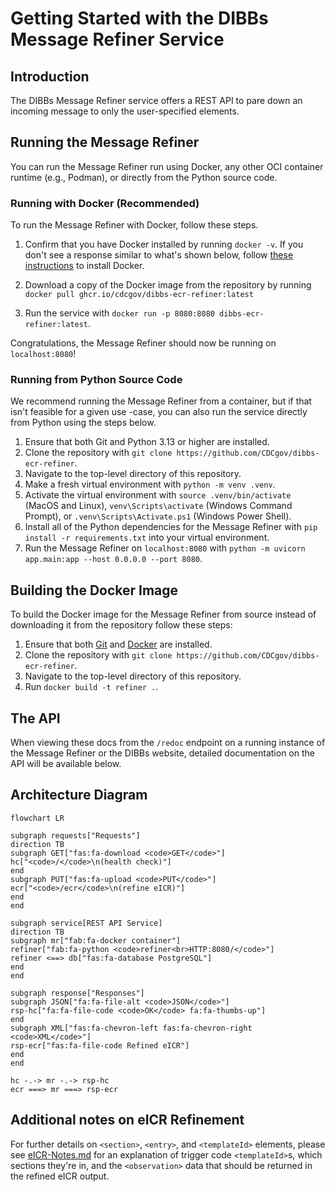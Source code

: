 # Getting Started with the DIBBs Message Refiner Service

## Introduction

The DIBBs Message Refiner service offers a REST API to pare down an incoming message to only the user-specified elements.

## Running the Message Refiner

You can run the Message Refiner run using Docker, any other OCI container runtime (e.g., Podman), or directly from the Python source code.

### Running with Docker (Recommended)

To run the Message Refiner with Docker, follow these steps.

1. Confirm that you have Docker installed by running `docker -v`. If you don't see a response similar to what's shown below, follow [these instructions](https://docs.docker.com/get-docker/) to install Docker.

2. Download a copy of the Docker image from the repository by running `docker pull ghcr.io/cdcgov/dibbs-ecr-refiner:latest`

3. Run the service with `docker run -p 8080:8080 dibbs-ecr-refiner:latest`.

Congratulations, the Message Refiner should now be running on `localhost:8080`!

### Running from Python Source Code

We recommend running the Message Refiner from a container, but if that isn't feasible for a given use -case, you can also run the service directly from Python using the steps below.

1. Ensure that both Git and Python 3.13 or higher are installed.
2. Clone the repository with `git clone https://github.com/CDCgov/dibbs-ecr-refiner`.
3. Navigate to the top-level directory of this repository.
4. Make a fresh virtual environment with `python -m venv .venv`.
5. Activate the virtual environment with `source .venv/bin/activate` (MacOS and Linux), `venv\Scripts\activate` (Windows Command Prompt), or `.venv\Scripts\Activate.ps1` (Windows Power Shell).
6. Install all of the Python dependencies for the Message Refiner with `pip install -r requirements.txt` into your virtual environment.
7. Run the Message Refiner on `localhost:8080` with `python -m uvicorn app.main:app --host 0.0.0.0 --port 8080`.

## Building the Docker Image

To build the Docker image for the Message Refiner from source instead of downloading it from the repository follow these steps:

1. Ensure that both [Git](https://git-scm.com/book/en/v2/Getting-Started-Installing-Git) and [Docker](https://docs.docker.com/get-docker/) are installed.
2. Clone the repository with `git clone https://github.com/CDCgov/dibbs-ecr-refiner`.
3. Navigate to the top-level directory of this repository.
4. Run `docker build -t refiner .`.

## The API

When viewing these docs from the `/redoc` endpoint on a running instance of the Message Refiner or the DIBBs website, detailed documentation on the API will be available below.

## Architecture Diagram

```mermaid
flowchart LR

subgraph requests["Requests"]
direction TB
subgraph GET["fas:fa-download <code>GET</code>"]
hc["<code>/</code>\n(health check)"]
end
subgraph PUT["fas:fa-upload <code>PUT</code>"]
ecr["<code>/ecr</code>\n(refine eICR)"]
end
end

subgraph service[REST API Service]
direction TB
subgraph mr["fab:fa-docker container"]
refiner["fab:fa-python <code>refiner<br>HTTP:8080/</code>"]
refiner <==> db["fas:fa-database PostgreSQL"]
end
end

subgraph response["Responses"]
subgraph JSON["fa:fa-file-alt <code>JSON</code>"]
rsp-hc["fa:fa-file-code <code>OK</code> fa:fa-thumbs-up"]
end
subgraph XML["fas:fa-chevron-left fas:fa-chevron-right <code>XML</code>"]
rsp-ecr["fas:fa-file-code Refined eICR"]
end
end

hc -.-> mr -.-> rsp-hc
ecr ===> mr ===> rsp-ecr

```

## Additional notes on eICR Refinement

For further details on `<section>`, `<entry>`, and `<templateId>` elements, please see [eICR-Notes.md](eICR-Notes.md) for an explanation of trigger code `<templateId>`s, which sections they're in, and the `<observation>` data that should be returned in the refined eICR output.

```

```
